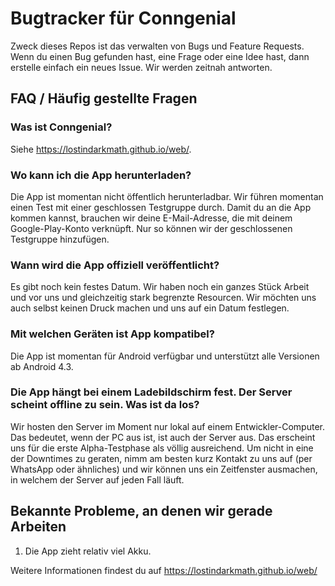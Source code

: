 # Bugtracker für Conngenial
Zweck dieses Repos ist das verwalten von Bugs und Feature Requests. Wenn du einen Bug gefunden hast, eine Frage oder eine Idee hast, dann erstelle einfach ein neues Issue. Wir werden zeitnah antworten.

## FAQ / Häufig gestellte Fragen
### Was ist Conngenial?
Siehe  https://lostindarkmath.github.io/web/.

### Wo kann ich die App herunterladen?
Die App ist momentan nicht öffentlich herunterladbar. Wir führen momentan einen Test mit einer geschlossen Testgruppe durch. Damit du an die App kommen kannst, brauchen wir deine E-Mail-Adresse, die mit deinem Google-Play-Konto verknüpft. Nur so können wir der geschlossenen Testgruppe hinzufügen.

### Wann wird die App offiziell veröffentlicht?
Es gibt noch kein festes Datum. Wir haben noch ein ganzes Stück Arbeit und vor uns und gleichzeitig stark begrenzte Resourcen. Wir möchten uns auch selbst keinen Druck machen und uns auf ein Datum festlegen.

### Mit welchen Geräten ist App kompatibel?
Die App ist momentan für Android verfügbar und unterstützt alle Versionen ab Android 4.3.

### Die App hängt bei einem Ladebildschirm fest. Der Server scheint offline zu sein. Was ist da los?
Wir hosten den Server im Moment nur lokal auf einem Entwickler-Computer. Das bedeutet, wenn der PC aus ist, ist auch der Server aus. Das erscheint uns für die erste Alpha-Testphase als völlig ausreichend. Um nicht in eine der Downtimes zu geraten, nimm am besten kurz Kontakt zu uns auf (per WhatsApp oder ähnliches) und wir können uns ein Zeitfenster ausmachen, in welchem der Server auf jeden Fall läuft.

## Bekannte Probleme, an denen wir gerade Arbeiten
1. Die App zieht relativ viel Akku.

Weitere Informationen findest du auf https://lostindarkmath.github.io/web/
